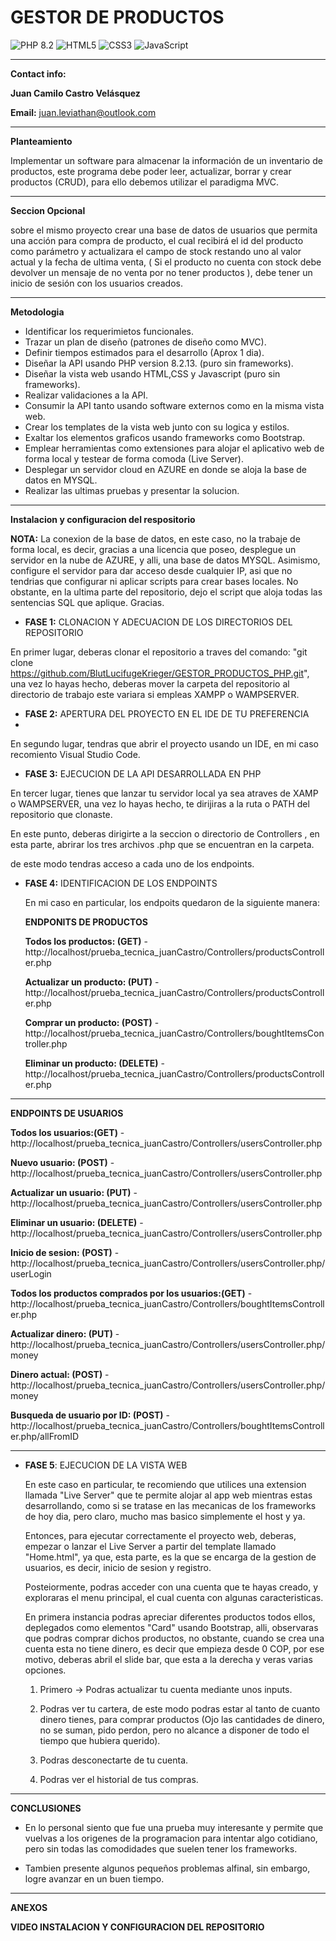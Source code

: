 # GESTOR DE PRODUCTOS 


![PHP 8.2](https://img.shields.io/badge/php-8.2-blue) ![HTML5](https://img.shields.io/badge/-HTML5-E34F26?style=flat-square&logo=html5&logoColor=white) 
![CSS3](https://img.shields.io/badge/-CSS3-1572B6?style=flat-square&logo=css3&logoColor=white)
![JavaScript](https://img.shields.io/badge/-JavaScript-F7DF1E?style=flat-square&logo=javascript&logoColor=black)


______________________________________________________________
**Contact info:**

**Juan Camilo Castro Velásquez**

**Email:** juan.leviathan@outlook.com




______________________________________________________________


**Planteamiento**

Implementar un software para almacenar la información de un inventario de productos,
este programa debe poder leer, actualizar, borrar y crear productos (CRUD),
para ello debemos utilizar el paradigma MVC.

______________________________________________________________

**Seccion Opcional**

sobre el mismo proyecto crear una base de datos de usuarios que permita una acción para compra de producto, 
el cual recibirá el id del producto como parámetro y actualizara el campo de stock restando uno al valor actual y la fecha de ultima venta, 
( Si el producto no cuenta con stock debe devolver un mensaje de no venta por no tener productos ),  debe tener un inicio de sesión con los usuarios creados.


______________________________________________________________

**Metodologia**


* Identificar los requerimietos funcionales.
* Trazar un plan de diseño (patrones de diseño como MVC).
* Definir tiempos estimados para el desarrollo (Aprox 1 dia).
* Diseñar la API usando PHP version 8.2.13.  (puro sin frameworks).
* Diseñar la vista web usando HTML,CSS y Javascript (puro sin frameworks).
* Realizar validaciones a la API.
* Consumir la API tanto usando software externos como en la misma vista web.
* Crear los templates de la vista web junto con su logica y estilos.
* Exaltar los elementos graficos usando frameworks como Bootstrap.
* Emplear herramientas como extensiones para alojar el aplicativo web de forma local y testear de forma comoda (Live Server).
* Desplegar un servidor cloud en AZURE en donde se aloja la base de datos en MYSQL.
* Realizar las ultimas pruebas y presentar la solucion.

___________________________________________________________________

**Instalacion y configuracion del respositorio**

**NOTA:** La conexion de la base de datos, en este caso, no la trabaje de forma local, es decir, 
          gracias a una licencia que poseo, desplegue un servidor en la nube de AZURE, y alli, una base de datos MYSQL.
          Asimismo, configure el servidor para dar acceso desde cualquier IP, asi que no tendrias que configurar ni aplicar scripts para crear bases locales.
          No obstante, en la ultima parte del repositorio, dejo el script que aloja todas las sentencias SQL que aplique. Gracias.

* **FASE 1:** CLONACION Y ADECUACION DE LOS DIRECTORIOS DEL REPOSITORIO

En primer lugar, deberas clonar el repositorio a traves del comando: "git clone https://github.com/BlutLucifugeKrieger/GESTOR_PRODUCTOS_PHP.git",
una vez lo hayas hecho, deberas mover la carpeta del repositorio al directorio de trabajo este variara si empleas XAMPP o WAMPSERVER.

* **FASE 2:**  APERTURA DEL PROYECTO EN EL IDE DE TU PREFERENCIA
* 
En segundo lugar, tendras que abrir el proyecto usando un IDE, en mi caso recomiento Visual Studio Code.

* **FASE 3:** EJECUCION DE LA API DESARROLLADA EN PHP

En tercer lugar, tienes que lanzar tu servidor local ya sea atraves de XAMP o WAMPSERVER, una vez lo hayas hecho, 
te dirijiras a la ruta o PATH del repositorio que clonaste.

En este punto, deberas dirigirte a la seccion o directorio de Controllers , en esta parte, abrirar los tres archivos .php que se encuentran en la carpeta.

de este modo tendras acceso a cada uno de los endpoints.

* **FASE 4:** IDENTIFICACION DE LOS ENDPOINTS

  En mi caso en particular, los endpoits quedaron de la siguiente manera:
  

  **ENDPONITS DE PRODUCTOS**
  
  
  **Todos los productos: (GET)** - http://localhost/prueba_tecnica_juanCastro/Controllers/productsController.php
  
  
  **Actualizar un producto: (PUT)** - http://localhost/prueba_tecnica_juanCastro/Controllers/productsController.php
  
  
  **Comprar un producto: (POST)**  - http://localhost/prueba_tecnica_juanCastro/Controllers/boughtItemsController.php
  
  
  **Eliminar un producto: (DELETE)** - http://localhost/prueba_tecnica_juanCastro/Controllers/productsController.php
_____________________________________________________________________________________________________________________

  **ENDPOINTS DE USUARIOS**
  

  **Todos los usuarios:(GET)** - http://localhost/prueba_tecnica_juanCastro/Controllers/usersController.php
  
  
  **Nuevo usuario: (POST)** - http://localhost/prueba_tecnica_juanCastro/Controllers/usersController.php
  
  
  **Actualizar un usuario: (PUT)** - http://localhost/prueba_tecnica_juanCastro/Controllers/usersController.php
  
  
  **Eliminar un usuario: (DELETE)** - http://localhost/prueba_tecnica_juanCastro/Controllers/usersController.php
  
  
  **Inicio de sesion: (POST)** - http://localhost/prueba_tecnica_juanCastro/Controllers/usersController.php/userLogin
  

  **Todos los productos comprados por los usuarios:(GET)** - http://localhost/prueba_tecnica_juanCastro/Controllers/boughtItemsController.php
  
  **Actualizar dinero: (PUT)** - http://localhost/prueba_tecnica_juanCastro/Controllers/usersController.php/money
  
  **Dinero actual: (POST)** - http://localhost/prueba_tecnica_juanCastro/Controllers/usersController.php/money
  
  **Busqueda de usuario por ID: (POST)** - http://localhost/prueba_tecnica_juanCastro/Controllers/boughtItemsController.php/allFromID

_______________________________________________________________________________________________________________________

* **FASE 5**: EJECUCION DE LA VISTA WEB

  En este caso en particular, te recomiendo que utilices una extension llamada "Live Server" que te permite alojar al app web mientras estas desarrollando,
  como si se tratase en las mecanicas de los frameworks de hoy dia, pero claro, mucho mas basico simplemente el host y ya.

   Entonces, para ejecutar correctamente el proyecto web, deberas, empezar o lanzar el Live Server a partir del template llamado "Home.html", ya que, esta parte,
  es la que se encarga de la gestion de usuarios, es decir, inicio de sesion y registro.

  Posteiormente, podras acceder con una cuenta que te hayas creado, y exploraras el menu principal, el cual cuenta con algunas caracteristicas.

  En primera instancia podras apreciar diferentes productos todos ellos, deplegados como elementos "Card" usando Bootstrap, alli, observaras que podras comprar dichos productos,
  no obstante, cuando se crea una cuenta esta no tiene dinero, es decir que empieza desde 0 COP, por ese motivo, deberas abril el slide bar, que esta a la derecha y veras varias opciones.

  1. Primero -> Podras actualizar tu cuenta mediante unos inputs.
     
  2. Podras ver tu cartera, de este modo podras estar al tanto de cuanto dinero tienes, para comprar productos
     (Ojo las cantidades de dinero, no se suman, pido perdon, pero no alcance a disponer de todo el tiempo que hubiera querido).
  3. Podras desconectarte de tu cuenta.
  4. Podras ver el historial de tus compras.
 
_______________________________________________________________________________________________________________________________

**CONCLUSIONES**

* En lo personal siento que fue una prueba muy interesante y permite que vuelvas a los origenes de la programacion
  para intentar algo cotidiano, pero sin todas las comodidades que suelen tener los frameworks.

* Tambien presente algunos pequeños problemas alfinal, sin embargo, logre avanzar en un buen tiempo. 

______________________________________________________________________________________________________________________________

**ANEXOS**

**VIDEO INSTALACION Y CONFIGURACION DEL REPOSITORIO**

